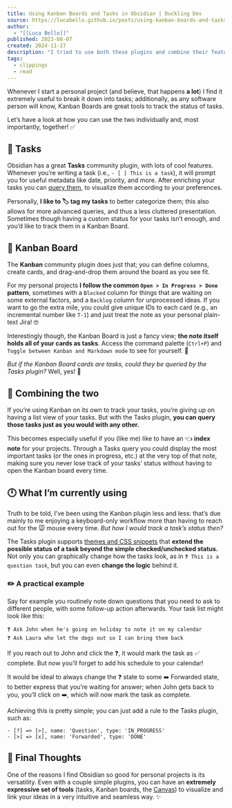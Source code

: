 ```yaml
---
title: Using Kanban Boards and Tasks in Obsidian | Duckling Dev
source: https://lucabello.github.io/posts/using-kanban-boards-and-tasks-in-obsidian/
author:
  - "[[Luca Bello]]"
published: 2023-08-07
created: 2024-11-27
description: "I tried to use both these plugins and combine their features: this is what I've learned from it."
tags:
  - clippings
  - read
---
```

Whenever I start a personal project (and believe, that happens **a lot**) I find it extremely useful to break it down into tasks; additionally, as any software person will know, Kanban Boards are great tools to track the status of tasks.

Let’s have a look at how you can use the two individually and, most importantly, together! ✅

## 📝 Tasks

Obsidian has a great **Tasks** community plugin, with lots of cool features. Whenever you’re writing a task (i.e., `- [ ] This is a task`), it will prompt you for useful metadata like date, priority, and more. After enriching your tasks you can [query them](https://publish.obsidian.md/tasks/Queries/About+Queries), to visualize them according to your preferences.

Personally, **I like to 🏷️ tag my tasks** to better categorize them; this also allows for more advanced queries, and thus a less cluttered presentation. Sometimes though having a custom status for your tasks isn’t enough, and you’d like to track them in a Kanban Board.

## 📌 Kanban Board

The **Kanban** community plugin does just that; you can define columns, create cards, and drag-and-drop them around the board as you see fit.

For my personal projects **I follow the common `Open > In Progress > Done` pattern**, sometimes with a `Blocked` column for things that are waiting on some external factors, and a `Backlog` column for unprocessed ideas. If you want to go the extra mile, you could give unique IDs to each card (e.g., an incremental number like `T-1`) and just treat the note as your personal plain-text Jira! 🤓

Interestingly though, the Kanban Board is just a fancy view; **the note itself holds all of your cards as tasks**. Access the command palette (`Ctrl+P`) and `Toggle between Kanban and Markdown mode` to see for yourself. 👀

*But if the Kanban Board cards are tasks, could they be queried by the Tasks plugin?* Well, yes! 🥳

## 🍻 Combining the two

If you’re using Kanban on its own to track your tasks, you’re giving up on having a list view of your tasks. But with the Tasks plugin, **you can query those tasks just as you would with any other.**

This becomes especially useful if you (like me) like to have an 👈 **index note** for your projects. Through a Tasks query you could display the most important tasks (or the ones in progress, etc.) at the very top of that note, making sure you never lose track of your tasks’ status without having to open the Kanban board every time.

## 🕛 What I’m currently using

Truth to be told, I’ve been using the Kanban plugin less and less: that’s due mainly to me enjoying a keyboard-only workflow more than having to reach out for the 🐭 mouse every time. *But how I would track a task’s status then?*

The Tasks plugin supports [themes and CSS snippets](https://publish.obsidian.md/tasks/Reference/Status+Collections/About+Status+Collections) that **extend the possible status of a task beyond the simple checked/unchecked status.** Not only you can graphically change how the tasks look, as in `❓ This is a question task`, but you can even **change the logic** behind it.

### ✏️ A practical example

Say for example you routinely note down questions that you need to ask to different people, with some follow-up action afterwards. Your task list might look like this:

```
❓ Ask John when he's going on holiday to note it on my calendar
❓ Ask Laura who let the dogs out so I can bring them back
```

If you reach out to John and click the ❓, it would mark the task as ✅ complete. But now you’ll forget to add his schedule to your calendar!

It would be ideal to always change the ❓ state to some ➡️ Forwarded state, to better express that you’re waiting for answer; when John gets back to you, you’ll click on ➡️, which will now mark the task as complete.

Achieving this is pretty simple; you can just add a rule to the Tasks plugin, such as:

```
- [?] => [>], name: 'Question', type: 'IN_PROGRESS'
- [>] => [x], name: 'Forwarded', type: 'DONE'
```

## 🦆 Final Thoughts

One of the reasons I find Obsidian so good for personal projects is its versatility. Even with a couple simple plugins, you can have an **extremely expressive set of tools** (tasks, Kanban boards, the [Canvas](https://obsidian.md/canvas)) to visualize and link your ideas in a very intuitive and seamless way. ✨